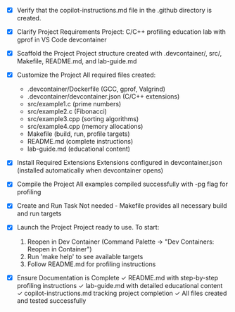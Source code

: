 <!-- Use this file to provide workspace-specific custom instructions to Copilot. For more details, visit https://code.visualstudio.com/docs/copilot/copilot-customization#_use-a-githubcopilotinstructionsmd-file -->
- [x] Verify that the copilot-instructions.md file in the .github directory is created.

- [x] Clarify Project Requirements
	Project: C/C++ profiling education lab with gprof in VS Code devcontainer

- [x] Scaffold the Project
	Project structure created with .devcontainer/, src/, Makefile, README.md, and lab-guide.md

- [x] Customize the Project
	All required files created:
	- .devcontainer/Dockerfile (GCC, gprof, Valgrind)
	- .devcontainer/devcontainer.json (C/C++ extensions)
	- src/example1.c (prime numbers)
	- src/example2.c (Fibonacci)
	- src/example3.cpp (sorting algorithms)
	- src/example4.cpp (memory allocations)
	- Makefile (build, run, profile targets)
	- README.md (complete instructions)
	- lab-guide.md (educational content)

- [x] Install Required Extensions
	Extensions configured in devcontainer.json (installed automatically when devcontainer opens)

- [x] Compile the Project
	All examples compiled successfully with -pg flag for profiling

- [x] Create and Run Task
	Not needed - Makefile provides all necessary build and run targets

- [x] Launch the Project
	Project ready to use. To start:
	1. Reopen in Dev Container (Command Palette → "Dev Containers: Reopen in Container")
	2. Run 'make help' to see available targets
	3. Follow README.md for profiling instructions

- [x] Ensure Documentation is Complete
	✓ README.md with step-by-step profiling instructions
	✓ lab-guide.md with detailed educational content
	✓ copilot-instructions.md tracking project completion
	✓ All files created and tested successfully
